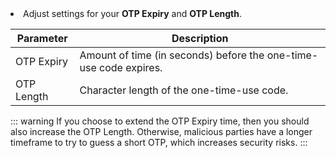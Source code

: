 <li>Adjust settings for your <strong>OTP Expiry</strong> and <strong>OTP Length</strong>.</li>

| Parameter  | Description |
|------------|-------------|
| OTP Expiry | Amount of time (in seconds) before the one-time-use code expires. |
| OTP Length | Character length of the one-time-use code. |

::: warning
If you choose to extend the OTP Expiry time, then you should also increase the OTP Length. Otherwise, malicious parties have a longer timeframe to try to guess a short OTP, which increases security risks.
:::